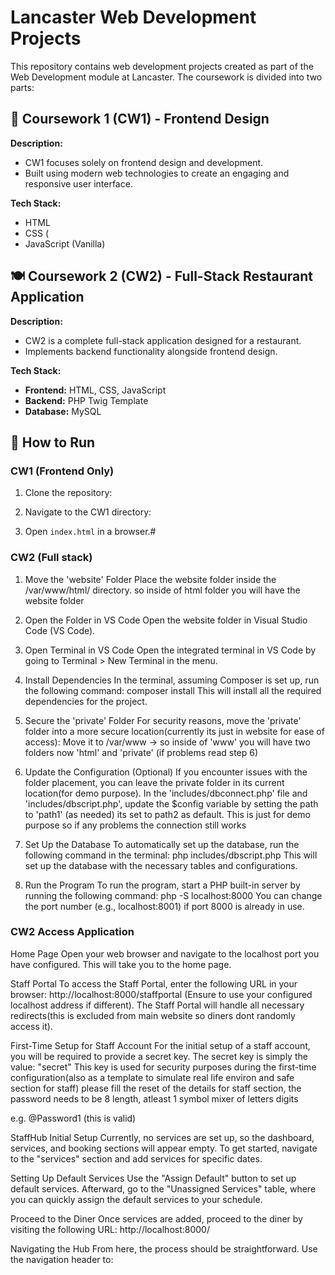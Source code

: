 # Lancaster Web Development Projects

This repository contains web development projects created as part of the Web Development module at Lancaster. The coursework is divided into two parts:

## 📌 Coursework 1 (CW1) - Frontend Design

**Description:**
- CW1 focuses solely on frontend design and development.
- Built using modern web technologies to create an engaging and responsive user interface.

**Tech Stack:**
- HTML
- CSS (
- JavaScript (Vanilla)

## 🍽️ Coursework 2 (CW2) - Full-Stack Restaurant Application

**Description:**
- CW2 is a complete full-stack application designed for a restaurant.
- Implements backend functionality alongside frontend design.

**Tech Stack:**
- **Frontend:** HTML, CSS, JavaScript
- **Backend:** PHP Twig Template
- **Database:** MySQL

## 🚀 How to Run

### CW1 (Frontend Only)
1. Clone the repository:

2. Navigate to the CW1 directory:

3. Open `index.html` in a browser.#

### CW2 (Full stack)

1. Move the 'website' Folder
Place the website folder inside the /var/www/html/ directory. so inside of html folder you will have the website folder

2.  Open the Folder in VS Code
Open the website folder in Visual Studio Code (VS Code).

3. Open Terminal in VS Code
Open the integrated terminal in VS Code by going to Terminal > New Terminal in the menu.

4. Install Dependencies
In the terminal, assuming Composer is set up, run the following command:
composer install
This will install all the required dependencies for the project.


5. Secure the 'private' Folder
For security reasons, move the 'private' folder into a more secure location(currently its just in website for ease of access):
Move it to /var/www -> so inside of 'www' you will have two folders now 'html' and 'private' (if problems read step 6)

6. Update the Configuration (Optional)
If you encounter issues with the folder placement, you can leave the private folder in its current location(for demo purpose).
In the 'includes/dbconnect.php' file and 'includes/dbscript.php', update the $config variable by setting the path to 'path1' (as needed) its set to path2 as default. This is just for demo purpose so if any problems the connection still works 

7. Set Up the Database
To automatically set up the database, run the following command in the terminal: php includes/dbscript.php
This will set up the database with the necessary tables and configurations.

8. Run the Program
To run the program, start a PHP built-in server by running the following command:
php -S localhost:8000
You can change the port number (e.g., localhost:8001) if port 8000 is already in use.



### CW2 Access Application
Home Page
Open your web browser and navigate to the localhost port you have configured. This will take you to the home page.

Staff Portal
To access the Staff Portal, enter the following URL in your browser:
http://localhost:8000/staffportal
(Ensure to use your configured localhost address if different).
The Staff Portal will handle all necessary redirects(this is excluded from main website so diners dont randomly access it).

First-Time Setup for Staff Account
For the initial setup of a staff account, you will be required to provide a secret key. The secret key is simply the value:
"secret"
This key is used for security purposes during the first-time configuration(also as a template to simulate real life environ and safe section for staff)
please fill the reset of the details for staff section, the password needs to be 8 length, atleast 1 symbol mixer of letters digits

e.g. @Password1 (this is valid)

StaffHub
Initial Setup
Currently, no services are set up, so the dashboard, services, and booking sections will appear empty. 
To get started, navigate to the "services" section and add services for specific dates.

Setting Up Default Services
Use the "Assign Default" button to set up default services. Afterward, go to the "Unassigned Services" table, where you can quickly assign the default services to your schedule.

Proceed to the Diner
Once services are added, proceed to the diner by visiting the following URL:
http://localhost:8000/

Navigating the Hub
From here, the process should be straightforward. Use the navigation header to:
